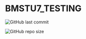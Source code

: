 # BMSTU7_TESTING

![GitHub last commit](https://img.shields.io/github/last-commit/Sunshine-ki/BMSTU7_TESTING?style=for-the-badge)

![GitHub repo size](https://img.shields.io/github/repo-size/Sunshine-ki/BMSTU7_TESTING?style=for-the-badge) 

